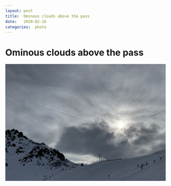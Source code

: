 ```yaml
---
layout: post
title:  Ominous clouds above the pass 
date:   2020-02-16 
categories:  photo 
---
```


# Ominous clouds above the pass


![](/images/IMG_0312.jpg)

